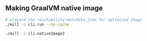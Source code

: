 

## Making GraalVM native image

```bash
# prepare the reachability-metadata.json for optimized image
./mill -i cli.run --no-cache

./mill -i cli.nativeImage2
```
